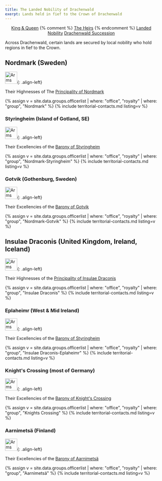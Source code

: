 ```yaml
---
title: The Landed Nobility of Drachenwald
exerpt: Lands held in fief to the Crown of Drachenwald
---
```

<p align="center">
<a href="{{ site.baseurl }}{% link royals/index.html %}" class="btn btn--primary">King & Queen</a>
{% comment %}
<a href="{{ site.baseurl }}{% link royals/heirs.html %}" class="btn btn--primary">The Heirs</a>
{% endcomment %}
<a href="#" class="btn btn--inverse">Landed Nobility</a>
<a href="{{ site.baseurl }}{% link royals/drachenwald-succession.md %}" class="btn btn--primary">Drachenwald Succession</a>
</p>

Across Drachenwald, certain lands are secured by local nobility who hold regions in fief to the Crown.

## Nordmark (Sweden)

<img src="{{ site.baseurl }}{% link images/heraldry/nm_vapen_liten.gif %}" width="40" alt="Arms of Nordmark">{: .align-left}  

Their Highnesses of The [Principality of Nordmark](http://www.nordmark.org/)

{% assign v = site.data.groups.officerlist | where: "office", "royalty"  | where: "group", "Nordmark" %}
{% include territorial-contacts.md listing=v %}

### Styringheim (Island of Gotland, SE)

<img src="{{ site.baseurl }}{% link images/heraldry/styringheim_logo.gif %}" width="40" alt="Arms of Styringheim">{: .align-left}  

Their Excellencies of the [Barony of Styringheim](https://www.styringheim.se/)  

{% assign v = site.data.groups.officerlist | where: "office", "royalty"  | where: "group", "Nordmark-Styringheim" %}
{% include territorial-contacts.md listing=v %}

### Gotvik (Gothenburg, Sweden)  

<img src="{{ site.baseurl }}{% link images/heraldry/gotviktrans.gif %}" width="40" alt="Arms of Gotvik">{: .align-left}  

Their Excellencies of the [Barony of Gotvik](http://www.gotvik.se/)
 
{% assign v = site.data.groups.officerlist | where: "office", "royalty"  | where: "group", "Nordmark-Gotvik" %}
{% include territorial-contacts.md listing=v %}

## Insulae Draconis (United Kingdom, Ireland, Iceland)  

<img src="{{ site.baseurl }}{% link images/heraldry/iddevice.svg %}" width="40" alt="Arms of Insulae Draconis">{: .align-left}  

Their Highnesses of the [Principality of Insulae Draconis](http://www.insulaedraconis.org/)  

{% assign v = site.data.groups.officerlist | where: "office", "royalty"  | where: "group", "Insulae Draconis" %}
{% include territorial-contacts.md listing=v %}

### Eplaheimr (West & Mid Ireland)

<img src="{{ site.baseurl }}{% link images/heraldry/styringheim_logo.gif %}" width="40" alt="Arms of Styringheim">{: .align-left}  

Their Excellencies of the [Barony of Styringheim](https://www.styringheim.se/)  

{% assign v = site.data.groups.officerlist | where: "office", "royalty"  | where: "group", "Insulae Draconis-Eplaheimr" %}
{% include territorial-contacts.md listing=v %}

### Knight's Crossing (most of Germany)  

<img src="{{ site.baseurl }}{% link images/heraldry/knightscrossing_m.gif %}" width="40" alt="Arms of Knight's Crossing">{: .align-left}  

Their Excellencies of the [Barony of Knight's Crossing](http://www.knightscrossing.org/)  
 
{% assign v = site.data.groups.officerlist | where: "office", "royalty"  | where: "group", "Knights Crossing" %}
{% include territorial-contacts.md listing=v %}

### Aarnimetsä (Finland)

<img src="{{ site.baseurl }}{% link images/heraldry/arnimetsa.gif %}" width="40" alt="Arms of Aarnimetsä">{: .align-left}  

Their Excellencies of the [Barony of Aarnimetsä](http://www.aarnimetsa.org/)
 
{% assign v = site.data.groups.officerlist | where: "office", "royalty"  | where: "group", "Aarnimetsä" %}
{% include territorial-contacts.md listing=v %}
